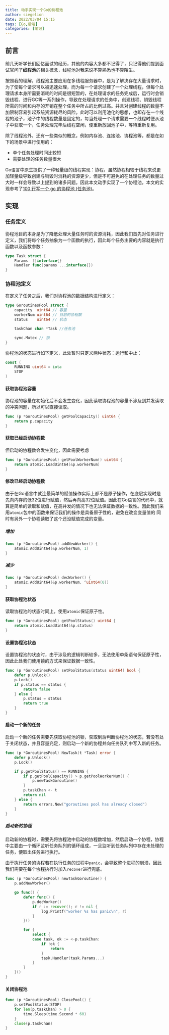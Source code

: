 ```yaml
---
title: 动手实现一个Go的协程池
author: siegelion
date: 2022/03/04 15:15
tags: [Go,后端]
categories: [笔记]
---
```


## 前言

前几天听学长们回忆面试的经历，其他的内容大多都不记得了，只记得他们提到面试官问了**线程池**的相关概念，线程池对我来说不算熟悉也不算陌生。

按照我的理解，线程池主要应用在多线程服务器中，是为了解决存在大量请求时，为了使每个请求可以被迅速处理，而为每一个请求创建了一个处理线程，但每个处理请求本身所需要消耗的时间是很短暂的，在处理请求的任务完成后，运行时会销毁线程、进行GC等一系列操作，导致在处理请求的任务中，创建线程、销毁线程所需的时间和内存的开销在整个任务中所占的比例过高。并且对创建线程的数量不加限制容易引起系统资源耗尽的风险。此时可以利用池化的思想，也即存在一个线程的池子，池子中的线程数量是固定的，每当处理一个请求需要一个线程时便从池子中获取一个，任务处理完毕后线程空闲，便重新放回池子中，等待重新复用。

除了线程池外，还有一些类似的概念，例如内存池、连接池、协程池等，都是在如下的场景中进行使用的：

- 单个任务处理时间比较短
- 需要处理的任务数量很大

Go语言中原生提供了一种轻量级的线程实现：协程，虽然协程相较于线程来说更加轻量级导致创建与销毁时消耗的资源更少，但是不可避免的在处理任务的数量过大时一样会导致以上提到的诸多问题。因此本文动手实现了一个协程池，本文的实现参考了[100 行写一个 go 的协程池 (任务池)](http://www.qinblog.net/Article/article/19.html)。

## 实现

### 任务定义

协程池目的本身是为了降低处理大量任务时的资源消耗，因此我们首先对任务进行定义，我们将每个任务抽象为一个函数的执行，因此每个任务主要的内容就是执行函数以及函数参数：

```go
type Task struct {
	Params  []interface{}
	Handler func(params ...interface{})
}
```

### 协程池定义

在定义了任务之后，我们对协程池的数据结构进行定义：

```go
type GoroutinesPool struct {
	capacity  uint64 // 容量
	workerNum uint64 // 目前的协程数
	status    uint64 // 状态

	taskChan chan *Task //任务池

	sync.Mutex // 锁
}
```

协程池的状态进行如下定义，此处暂时只定义两种状态：运行和中止：

```go
const (
	RUNNING uint64 = iota
	STOP
)
```

#### 获取协程池容量

协程池的容量在初始化后不会发生变化，因此读取协程池的容量不涉及到并发读取的冲突问题，所以可以直接读取。

```go
func (p *GoroutinesPool) getPoolCapacity() uint64 {
	return p.capacity
}
```

#### 获取已经启动协程数

但启动的协程数会发生变化，因此需要考虑

```go
func (p *GoroutinesPool) getPoolWorkerNum() uint64 {
	return atomic.LoadUint64(&p.workerNum)
}
```

#### 修改已经启动协程数

由于在Go语言中就连最简单的赋值操作实际上都不是原子操作，在底层实现时是先向内存的低32位进行赋值，然后再向高32位赋值。因此在Go语言的代码中，就算是简单的读取和赋值，在高并发的情况下也无法保证数据的一致性。因此我们采用`atomic`包中的函数来保证我们的操作是具备原子性的，避免在改变变量值的 同时有另外一个协程读取了这个还没赋值完成的变量。

##### 增加

```go
func (p *GoroutinesPool) addNewWorker() {
	atomic.AddUint64(&p.workerNum, 1)
}
```

##### 减少

```go
func (p *GoroutinesPool) decWorker() {
	atomic.AddUint64(&p.workerNum, ^uint64(0))
}
```

#### 获取协程池状态

读取协程池的状态时同上，使用`atomic`保证原子性。

```go
func (p *GoroutinesPool) getPoolStatus() uint64 {
	return atomic.LoadUint64(&p.status)
}
```

#### 设置协程池状态

设置协程池的状态时，由于涉及的逻辑判断较多，无法使用单条语句保证原子性，因此此处我们使用锁的方式来保证数据一致性。

```go
func (p *GoroutinesPool) setPoolStatus(status uint64) bool {
	defer p.Unlock()
	p.Lock()
	if p.status == status {
		return false
	} else {
		p.status = status
		return true
	}
}
```

#### 启动一个新的任务

启动一个新的任务需要先获取协程池的锁，获取到后判断协程池的状态，若没有处于关闭状态，并且容量充足，则启动一个新的协程并向任务队列中写入新的任务。

```go
func (p *GoroutinesPool) NewTask(t *Task) error {
	defer p.Unlock()
	p.Lock()

	if p.getPoolStatus() == RUNNING {
		if p.getPoolCapacity() > p.getPoolWorkerNum() {
			p.newTaskGoroutine()
		}
		p.taskChan <- t
		return nil
	} else {
		return errors.New("goroutines pool has already closed")
	}
}
```

##### 启动新的协程

启动新的协程时，需要先将协程池中启动的协程数增加，然后启动一个协程，协程中主要由一个循环监听任务队列的循环组成，一旦监听到任务队列中存在未处理的任务，便取出任务进行执行。

由于执行任务的协程若在执行任务的过程中`panic`，会导致整个进程的崩溃，因此我们需要在每个协程执行时加入`recover`进行兜底。

```go
func (p *GoroutinesPool) newTaskGoroutine() {
	p.addNewWorker()

	go func() {
		defer func() {
			p.decWorker()
			if r := recover(); r != nil {
				log.Printf("worker %s has panic\n", r)
			}
		}()

		for {
			select {
			case task, ok := <-p.taskChan:
				if !ok {
					return
				}
				task.Handler(task.Params...)
			}
		}
	}()
}
```

#### 关闭协程池

```go
func (p *GoroutinesPool) ClosePool() {
	p.setPoolStatus(STOP)
	for len(p.taskChan) > 0 {
		time.Sleep(time.Second * 60)
	}
	close(p.taskChan)
}
```

